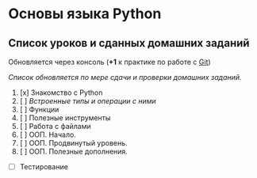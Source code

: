 # Основы языка Python #
## Список уроков и сданных домашних заданий ##

Обновляется через консоль (**+1** к практике по работе с [Git](https://git-scm.com))

*Список обновляется по мере сдачи и проверки домашних заданий.*

1. [x] Знакомство с Python
1. [ ] *Встроенные типы и операции с ними*
1. [ ] Функции
1. [ ] Полезные инструменты
1. [ ] Работа с файлами
1. [ ] ООП. Начало.
1. [ ] ООП. Продвинутый уровень.
1. [ ] ООП. Полезные дополнения.
* [ ] Тестирование
